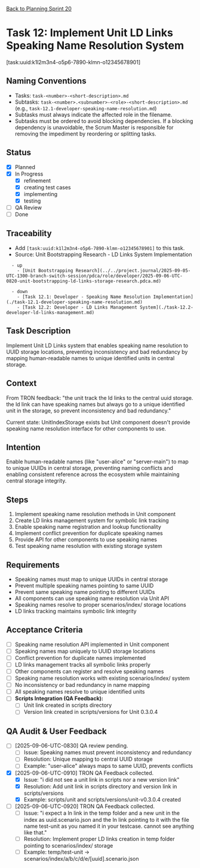 [Back to Planning Sprint 20](./planning-2025-09-06-UTC-0730.md)

# Task 12: Implement Unit LD Links Speaking Name Resolution System
[task:uuid:k1l2m3n4-o5p6-7890-klmn-o12345678901]

## Naming Conventions
- Tasks: `task-<number>-<short-description>.md`
- Subtasks: `task-<number>.<subnumber>-<role>-<short-description>.md` (e.g., `task-12.1-developer-speaking-name-resolution.md`)
- Subtasks must always indicate the affected role in the filename.
- Subtasks must be ordered to avoid blocking dependencies. If a blocking dependency is unavoidable, the Scrum Master is responsible for removing the impediment by reordering or splitting tasks.

## Status
- [x] Planned
- [x] In Progress
  - [x] refinement
  - [x] creating test cases
  - [x] implementing
  - [x] testing
- [ ] QA Review
- [ ] Done

## Traceability
- Add `[task:uuid:k1l2m3n4-o5p6-7890-klmn-o12345678901]` to this task.
- Source: Unit Bootstrapping Research - LD Links System Implementation
```
  - up
    - [Unit Bootstrapping Research](../../project.journal/2025-09-05-UTC-1300-branch-switch-session/pdca/role/developer/2025-09-06-UTC-0820-unit-bootstrapping-ld-links-storage-research.pdca.md)
```
```
  - down
    - [Task 12.1: Developer - Speaking Name Resolution Implementation](./task-12.1-developer-speaking-name-resolution.md)
    - [Task 12.2: Developer - LD Links Management System](./task-12.2-developer-ld-links-management.md)
```

## Task Description
Implement Unit LD Links system that enables speaking name resolution to UUID storage locations, preventing inconsistency and bad redundancy by mapping human-readable names to unique identified units in central storage.

## Context
From TRON feedback: "the unit track the ld links to the central uuid storage. the ld link can have speaking names but always go to a unique identified unit in the storage, so prevent inconsistency and bad redundancy."

Current state: UnitIndexStorage exists but Unit component doesn't provide speaking name resolution interface for other components to use.

## Intention
Enable human-readable names (like "user-alice" or "server-main") to map to unique UUIDs in central storage, preventing naming conflicts and enabling consistent reference across the ecosystem while maintaining central storage integrity.

## Steps
1. Implement speaking name resolution methods in Unit component
2. Create LD links management system for symbolic link tracking
3. Enable speaking name registration and lookup functionality
4. Implement conflict prevention for duplicate speaking names
5. Provide API for other components to use speaking names
6. Test speaking name resolution with existing storage system

## Requirements
- Speaking names must map to unique UUIDs in central storage
- Prevent multiple speaking names pointing to same UUID
- Prevent same speaking name pointing to different UUIDs
- All components can use speaking name resolution via Unit API
- Speaking names resolve to proper scenarios/index/ storage locations
- LD links tracking maintains symbolic link integrity

## Acceptance Criteria
- [ ] Speaking name resolution API implemented in Unit component
- [ ] Speaking names map uniquely to UUID storage locations
- [ ] Conflict prevention for duplicate names implemented
- [ ] LD links management tracks all symbolic links properly
- [ ] Other components can register and resolve speaking names
- [ ] Speaking name resolution works with existing scenarios/index/ system
- [ ] No inconsistency or bad redundancy in name mapping
- [ ] All speaking names resolve to unique identified units
- [ ] **Scripts Integration (QA Feedback):**
  - [ ] Unit link created in scripts directory
  - [ ] Version link created in scripts/versions for Unit 0.3.0.4

## QA Audit & User Feedback
- [ ] [2025-09-06-UTC-0830] QA review pending.
  - [ ] Issue: Speaking names must prevent inconsistency and redundancy
  - [ ] Resolution: Unique mapping to central UUID storage
  - [ ] Example: "user-alice" always maps to same UUID, prevents conflicts
- [x] [2025-09-06-UTC-0910] TRON QA Feedback collected.
  - [x] Issue: "i did not see a unit link in scripts nor a new version link"
  - [x] Resolution: Add unit link in scripts directory and version link in scripts/versions
  - [x] Example: scripts/unit and scripts/versions/unit-v0.3.0.4 created
- [ ] [2025-09-06-UTC-0920] TRON QA Feedback collected.
  - [ ] Issue: "i expect a ln link in the temp folder and a new unit in the index as uuid.scenario.json and the ln link pointing to it with the file name test-unit as you named it in your testcase. cannot see anything like that."
  - [ ] Resolution: Implement proper LD links creation in temp folder pointing to scenarios/index/ storage
  - [ ] Example: temp/test-unit -> scenarios/index/a/b/c/d/e/[uuid].scenario.json